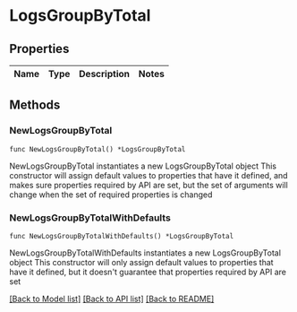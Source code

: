# LogsGroupByTotal

## Properties

Name | Type | Description | Notes
------------ | ------------- | ------------- | -------------

## Methods

### NewLogsGroupByTotal

`func NewLogsGroupByTotal() *LogsGroupByTotal`

NewLogsGroupByTotal instantiates a new LogsGroupByTotal object
This constructor will assign default values to properties that have it defined,
and makes sure properties required by API are set, but the set of arguments
will change when the set of required properties is changed

### NewLogsGroupByTotalWithDefaults

`func NewLogsGroupByTotalWithDefaults() *LogsGroupByTotal`

NewLogsGroupByTotalWithDefaults instantiates a new LogsGroupByTotal object
This constructor will only assign default values to properties that have it defined,
but it doesn't guarantee that properties required by API are set


[[Back to Model list]](../README.md#documentation-for-models) [[Back to API list]](../README.md#documentation-for-api-endpoints) [[Back to README]](../README.md)


